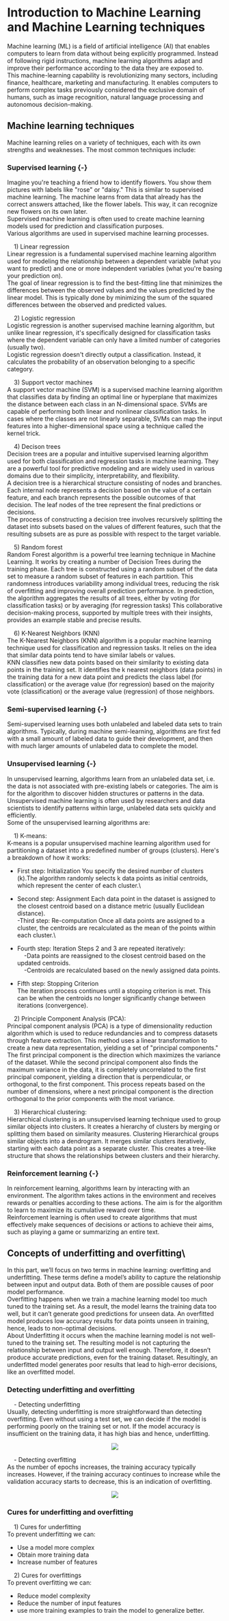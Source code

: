 # Introduction to Machine Learning and Machine Learning techniques

Machine learning (ML) is a field of artificial intelligence (AI) that enables computers to learn from data without being explicitly programmed. Instead of following rigid instructions, machine learning algorithms adapt and improve their performance according to the data they are exposed to.\
This machine-learning capability is revolutionizing many sectors, including finance, healthcare, marketing and manufacturing. It enables computers to perform complex tasks previously considered the exclusive domain of humans, such as image recognition, natural language processing and autonomous decision-making.

## Machine learning techniques
Machine learning relies on a variety of techniques, each with its own strengths and weaknesses. The most common techniques include:

### Supervised learning {-}

Imagine you're teaching a friend how to identify flowers. You show them pictures with labels like "rose" or "daisy." This is similar to supervised machine learning.  The machine learns from data that already has the correct answers attached, like the flower labels. This way, it can recognize new flowers on its own later.\
Supervised machine learning is often used to create machine learning models used for prediction and classification purposes.\
Various algorithms are used in supervised machine learning processes.

&nbsp;&nbsp;&nbsp;&nbsp;1) Linear regression\
Linear regression is a fundamental supervised machine learning algorithm used for modeling the relationship between a dependent variable (what you want to predict) and one or more independent variables (what you're basing your prediction on).\
The goal of linear regression is to find the best-fitting line that minimizes the differences between the observed values and the values predicted by the linear model. This is typically done by minimizing the sum of the squared differences between the observed and predicted values.

&nbsp;&nbsp;&nbsp;&nbsp;2) Logistic regression\
Logistic regression is another supervised machine learning algorithm, but unlike linear regression, it's specifically designed for classification tasks where the dependent variable can only have a limited number of categories (usually two). \
Logistic regression doesn't directly output a classification. Instead, it calculates the probability of an observation belonging to a specific category.

&nbsp;&nbsp;&nbsp;&nbsp;3) Support vector machines\
A support vector machine (SVM) is a supervised machine learning algorithm that classifies data by finding an optimal line or hyperplane that maximizes the distance between each class in an N-dimensional space.
SVMs are capable of performing both linear and nonlinear classification tasks. In cases where the classes are not linearly separable, SVMs can map the input features into a higher-dimensional space using a technique called the kernel trick.

&nbsp;&nbsp;&nbsp;&nbsp;4) Decison trees\
Decision trees are a popular and intuitive supervised learning algorithm used for both classification and regression tasks in machine learning. They are a powerful tool for predictive modeling and are widely used in various domains due to their simplicity, interpretability, and flexibility.\
A decision tree is a hierarchical structure consisting of nodes and branches. Each internal node represents a decision based on the value of a certain feature, and each branch represents the possible outcomes of that decision. The leaf nodes of the tree represent the final predictions or decisions.\
The process of constructing a decision tree involves recursively splitting the dataset into subsets based on the values of different features, such that the resulting subsets are as pure as possible with respect to the target variable.

&nbsp;&nbsp;&nbsp;&nbsp;5) Random forest\
Random Forest algorithm is a powerful tree learning technique in Machine Learning. It works by creating a number of Decision Trees during the training phase. Each tree is constructed using a random subset of the data set to measure a random subset of features in each partition. This randomness introduces variability among individual trees, reducing the risk of overfitting and improving overall prediction performance. In prediction, the algorithm aggregates the results of all trees, either by voting (for classification tasks) or by averaging (for regression tasks) This collaborative decision-making process, supported by multiple trees with their insights, provides an example stable and precise results.

&nbsp;&nbsp;&nbsp;&nbsp;6) K-Nearest Neighbors (KNN)\
The K-Nearest Neighbors (KNN) algorithm is a popular machine learning technique used for classification and regression tasks. It relies on the idea that similar data points tend to have similar labels or values.\
KNN classifies new data points based on their similarity to existing data points in the training set. It identifies the k nearest neighbors (data points) in the training data for a new data point and predicts the class label (for classification) or the average value (for regression) based on the majority vote (classification) or the average value (regression) of those neighbors.


### Semi-supervised learning {-}

Semi-supervised learning uses both unlabeled and labeled data sets to train algorithms. Typically, during machine semi-learning, algorithms are first fed with a small amount of labeled data to guide their development, and then with much larger amounts of unlabeled data to complete the model.

### Unsupervised learning {-}

In unsupervised learning, algorithms learn from an unlabeled data set, i.e. the data is not associated with pre-existing labels or categories. The aim is for the algorithm to discover hidden structures or patterns in the data.\
Unsupervised machine learning is often used by researchers and data scientists to identify patterns within large, unlabeled data sets quickly and efficiently.\
Some of the unsupervised learning algorithms are:

&nbsp;&nbsp;&nbsp;&nbsp;1) K-means:\
K-means is a popular unsupervised machine learning algorithm used for partitioning a dataset into a predefined number of groups (clusters). Here's a breakdown of how it works:

- First step: Initialization
You specify the desired number of clusters (k).The algorithm randomly selects k data points as initial centroids, which represent the center of each cluster.\
- Second step: Assignment
Each data point in the dataset is assigned to the closest centroid based on a distance metric (usually Euclidean distance).\
-Third step: Re-computation
Once all data points are assigned to a cluster, the centroids are recalculated as the mean of the points within each cluster.\
- Fourth step: Iteration
Steps 2 and 3 are repeated iteratively:\
&nbsp;&nbsp;&nbsp;&nbsp;-Data points are reassigned to the closest centroid based on the updated centroids.\
&nbsp;&nbsp;&nbsp;&nbsp;-Centroids are recalculated based on the newly assigned data points.

- Fifth step: Stopping Criterion\
The iteration process continues until a stopping criterion is met. This can be when the centroids no longer significantly change between iterations (convergence).


&nbsp;&nbsp;&nbsp;&nbsp;2) Principle Component Analysis (PCA):\
Principal component analysis (PCA) is a type of dimensionality reduction algorithm which is used to reduce redundancies and to compress datasets through feature extraction. This method uses a linear transformation to create a new data representation, yielding a set of "principal components." The first principal component is the direction which maximizes the variance of the dataset. While the second principal component also finds the maximum variance in the data, it is completely uncorrelated to the first principal component, yielding a direction that is perpendicular, or orthogonal, to the first component. This process repeats based on the number of dimensions, where a next principal component is the direction orthogonal to the prior components with the most variance.

&nbsp;&nbsp;&nbsp;&nbsp;3) Hierarchical clustering:\
Hierarchical clustering is an unsupervised learning technique used to group similar objects into clusters. It creates a hierarchy of clusters by merging or splitting them based on similarity measures.
Clustering Hierarchical groups similar objects into a dendrogram. It merges similar clusters iteratively, starting with each data point as a separate cluster. This creates a tree-like structure that shows the relationships between clusters and their hierarchy.

### Reinforcement learning {-}

In reinforcement learning, algorithms learn by interacting with an environment. The algorithm takes actions in the environment and receives rewards or penalties according to these actions. The aim is for the algorithm to learn to maximize its cumulative reward over time.\
Reinforcement learning is often used to create algorithms that must effectively make sequences of decisions or actions to achieve their aims, such as playing a game or summarizing an entire text. 

## Concepts of underfitting and overfitting\
In this part, we’ll focus on two terms in machine learning: overfitting and underfitting. These terms define a model’s ability to capture the relationship between input and output data. Both of them are possible causes of poor model performance.\
Overfitting happens when we train a machine learning model too much tuned to the training set. As a result, the model learns the training data too well, but it can’t generate good predictions for unseen data. An overfitted model produces low accuracy results for data points unseen in training, hence, leads to non-optimal decisions.\
About Underfitting it occurs when the machine learning model is not well-tuned to the training set. The resulting model is not capturing the relationship between input and output well enough. Therefore, it doesn’t produce accurate predictions, even for the training dataset. Resultingly, an underfitted model generates poor results that lead to high-error decisions, like an overfitted model.

### Detecting underfitting and overfitting 

&nbsp;&nbsp;&nbsp;&nbsp;- Detecting underfitting\
Usually, detecting underfitting is more straightforward than detecting overfitting. Even without using a test set, we can decide if the model is performing poorly on the training set or not. If the model accuracy is insufficient on the training data, it has high bias and hence, underfitting.

<p style="text-align: center"><img src="./www/underfitting.png"></p>

&nbsp;&nbsp;&nbsp;&nbsp;- Detecting overfitting\
As the number of epochs increases, the training accuracy typically increases. However, if the training accuracy continues to increase while the validation accuracy starts to decrease, this is an indication of overfitting.

<p style="text-align: center"><img src="./www/overfitting.png"></p>


### Cures for underfitting and overfitting 

&nbsp;&nbsp;&nbsp;&nbsp;1) Cures for underfitting\
To prevent underfitting we can:

- Use a model more complex
- Obtain more training data
- Increase number of features

&nbsp;&nbsp;&nbsp;&nbsp;2) Cures for overfittings\
To prevent overfitting we can:

- Reduce model complexity
- Reduce the number of input features
- use more training examples to train the model to generalize better.
